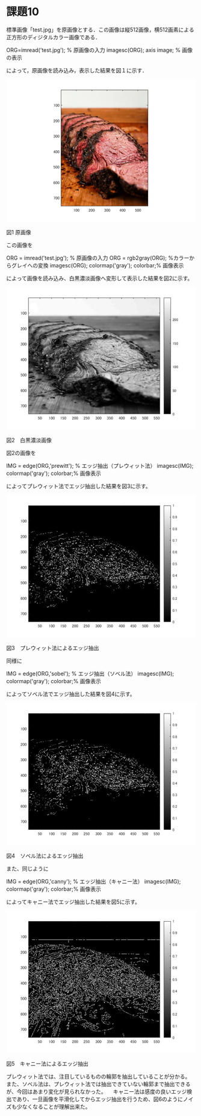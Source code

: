 # 課題10
標準画像「test.jpg」を原画像とする．この画像は縦512画像，横512画素による正方形のディジタルカラー画像である．

ORG=imread('test.jpg'); % 原画像の入力
imagesc(ORG); axis image; % 画像の表示

によって，原画像を読み込み，表示した結果を図１に示す．

![原画像](https://github.com/KentarouYamauchi/ec3IPT/blob/master/image/11.png)

図1 原画像

この画像を

ORG = imread('test.jpg'); % 原画像の入力
ORG = rgb2gray(ORG); %カラーからグレイへの変換
imagesc(ORG); colormap('gray'); colorbar;% 画像表示

によって画像を読み込み、白黒濃淡画像へ変形して表示した結果を図2に示す。

![原画像](https://github.com/KentarouYamauchi/ec3IPT/blob/master/image/100.jpg)

図2　白黒濃淡画像

図2の画像を

IMG = edge(ORG,'prewitt'); % エッジ抽出（プレウィット法）
imagesc(IMG); colormap('gray'); colorbar;% 画像表示

によってプレウィット法でエッジ抽出した結果を図3に示す。

![原画像](https://github.com/KentarouYamauchi/ec3IPT/blob/master/image/101.jpg)

図3　プレウィット法によるエッジ抽出

同様に

IMG = edge(ORG,'sobel'); % エッジ抽出（ソベル法）
imagesc(IMG); colormap('gray'); colorbar;% 画像表示

によってソベル法でエッジ抽出した結果を図4に示す。

![原画像](https://github.com/KentarouYamauchi/ec3IPT/blob/master/image/103.png)

図4　ソベル法によるエッジ抽出

また、同じように

IMG = edge(ORG,'canny'); % エッジ抽出（キャニー法）
imagesc(IMG); colormap('gray'); colorbar;% 画像表示

によってキャニー法でエッジ抽出した結果を図5に示す。

![原画像](https://github.com/KentarouYamauchi/ec3IPT/blob/master/image/104.jpg)

図5　キャニー法によるエッジ抽出

プレウィット法では、注目しているものの輪郭を抽出していることが分かる。
また、ソベル法は、プレウィット法では抽出できていない輪郭まで抽出できるが、今回はあまり変化が見られなかった。
　キャニー法は感度の良いエッジ検出であり、一旦画像を平滑化してからエッジ抽出を行うため、図6のようにノイズも少なくなることが理解出来た。
